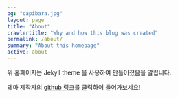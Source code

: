 ```yaml
---
bg: "capibara.jpg"
layout: page
title: "About"
crawlertitle: "Why and how this blog was created"
permalink: /about/
summary: "About this homepage"
active: about
---
```


위 홈페이지는 Jekyll theme 을 사용하여 만들어졌음을 알립니다. 

테마 제작자의 [github 링크](https://github.com/jglovier/jekyll-new)를 클릭하여 들어가보세요!

